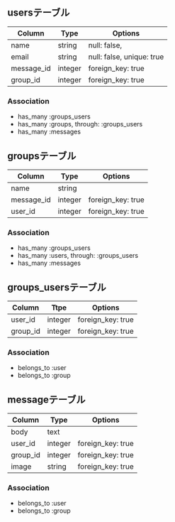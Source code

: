 ## usersテーブル

|Column|Type|Options|
|------|----|-------|
|name|string|null: false,
|email|string|null: false, unique: true|
|message_id|integer|foreign_key: true|
|group_id|integer|foreign_key: true|

### Association
- has_many :groups_users
- has_many :groups, through: :groups_users
- has_many :messages

## groupsテーブル

|Column|Type|Options|
|------|----|-------|
|name|string|       |
|message_id|integer|foreign_key: true|
|user_id|integer|foreign_key: true|

### Association
- has_many :groups_users
- has_many :users, through: :groups_users
- has_many :messages

## groups_usersテーブル
|Column|Ttpe|Options|
|------|----|-------|
|user_id|integer|foreign_key: true|
|group_id|integer|foreign_key: true|

### Association
- belongs_to :user
- belongs_to :group

## messageテーブル

|Column|Type|Options|
|------|----|-------|
|body|text|       |
|user_id|integer|foreign_key: true|
|group_id|integer|foreign_key: true|
|image|string|foreign_key: true|

### Association
- belongs_to :user
- belongs_to :group
